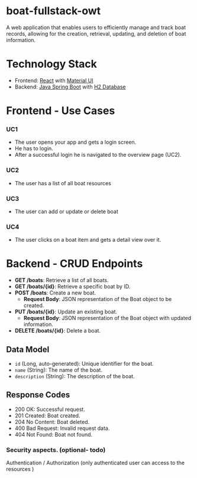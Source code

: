 # boat-fullstack-owt

A web application that enables users to efficiently manage and track boat records, allowing for the creation, retrieval, updating, and deletion of boat information.


# Technology Stack
- Frontend: [React](https://github.com/facebook/create-react-app) with [Material UI](https://material-ui.com/)
- Backend: [Java Spring Boot](https://spring.io/projects/spring-boot) with [H2 Database](https://www.h2database.com/html/main.html)

# Frontend - Use Cases

### UC1

- The user opens your app and gets a login screen. 
- He has to login. 
- After a successful login he is navigated to the overview page (UC2).

### UC2
- The user has a list of all boat resources

### UC3
- The user can add or update or delete boat

### UC4
- The user clicks on a boat item and gets a detail view over it.

# Backend - CRUD Endpoints

- **GET /boats**: Retrieve a list of all boats.
- **GET /boats/{id}**: Retrieve a specific boat by ID.
- **POST /boats**: Create a new boat.
  - **Request Body**: JSON representation of the Boat object to be created.
- **PUT /boats/{id}**: Update an existing boat.
  - **Request Body**: JSON representation of the Boat object with updated information.
- **DELETE /boats/{id}**: Delete a boat.

## Data Model

- `id` (Long, auto-generated): Unique identifier for the boat.
- `name` (String): The name of the boat.
- `description` (String): The description of the boat.

## Response Codes

- 200 OK: Successful request.
- 201 Created: Boat created.
- 204 No Content: Boat deleted.
- 400 Bad Request: Invalid request data.
- 404 Not Found: Boat not found.


### Security aspects. (optional- todo)

Authentication / Authorization (only authenticated user can access to the resources )